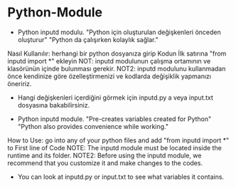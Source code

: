 # Python-Module

* Python inputd modulu.
"Python için oluşturulan değişkenleri önceden oluşturur"
"Python da çalışırken kolaylık sağlar."

Nasıl Kullanılır: herhangi bir python dosyanıza girip Kodun İlk satırına "from inputd import *" ekleyin
NOT: inputd modulunun çalışma ortamının ve klasörünün içinde bulunması gerekir.
NOT2: inputd modulunu kullanmadan önce kendinize göre özelleştirmenizi ve kodlarda değişiklik yapmanızı öneririz.

* Hangi değişkenleri içerdiğini görmek için inputd.py a veya input.txt dosyasına bakabilirsiniz.

* Python inputd module.
"Pre-creates variables created for Python"
"Python also provides convenience while working."

How to Use: go into any of your python files and add "from inputd import *" to First line of Code
NOTE: The inputd module must be located inside the runtime and its folder.
NOTE2: Before using the inputd module, we recommend that you customize it and make changes to the codes.

* You can look at inputd.py or input.txt to see what variables it contains.